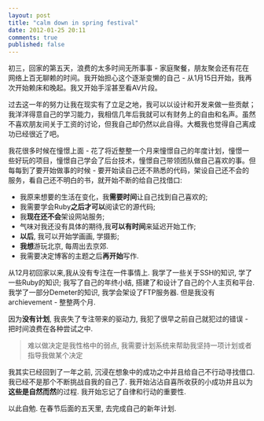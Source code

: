 ```yaml
---
layout: post
title: "calm down in spring festival"
date: 2012-01-25 20:11
comments: true
published: false
---
```


初三，回家的第五天，浪费的太多时间无所事事 - 家庭聚餐，朋友聚会还有花在网络上百无聊赖的时间。我开始担心这个逐渐变懒的自己 - 从1月15日开始，我再次开始赖床和晚起。我又开始手淫甚至看AV片段。

过去这一年的努力让我在现实有了立足之地，我可以以设计和开发来做一些贡献；我洋洋得意自己的学习能力，我相信几年后我就可以有财务上的自由和名声。虽然不喜欢朋友间关于工资的讨论，但我自己却仍然以此自得。大概我也觉得自己离成功已经很近了吧。

我花很多时候在憧憬上面 - 花了将近整整一个月来憧憬自己的年度计划，憧憬一些好玩的项目，憧憬自己学会了后台技术，憧憬自己带领团队做自己喜欢的事。但每每到了要开始做事的时候 - 要开始读自己还不熟悉的代码，架设自己还不会的服务，看自己还不明白的书，就开始不断的给自己找借口:

  * 我原来想要的生活在变化，我**需要时间**让自己找到自己喜欢的;
  * 我需要学会Ruby**之后才可以**阅读它的源代码;
  * 我**现在还不会**架设网站服务;
  * 气味对我还没有具体的期待,我**可以有时间**来延迟开始工作;
  * **以后**, 我可以开始学画画, 学摄影;
  * **我想**游玩北京, 每周出去京郊.
  * 我需要决定博客的主题之后**再开始**写作.

从12月初回家以来,我从没有专注在一件事情上. 我学了一些关于SSH的知识, 学了一些Ruby的知识; 我写了自己的年终小结, 搭建了和设计了自己的个人主页和平台. 我学了一部分Demeter的知识, 我学会架设了FTP服务器. 但是我没有archievement - 整整两个月.

因为**没有计划**, 我丧失了专注带来的驱动力, 我犯了很早之前自己就犯过的错误 - 把时间浪费在各种尝试之中.

> 难以做决定是我性格中的弱点, 我需要计划系统来帮助我坚持一项计划或者指导我做某个决定

我其实已经回到了一年之前, 沉浸在想象中的成功之中并且给自己不行动寻找借口. 我已经不是那个不断挑战自我的自己了. 我开始沾沾自喜所收获的小成功并且以为**这些是自然而然**的过程. 我开始忘记了自律和行动的重要性.

以此自勉. 在春节后面的五天里, 去完成自己的新年计划.

